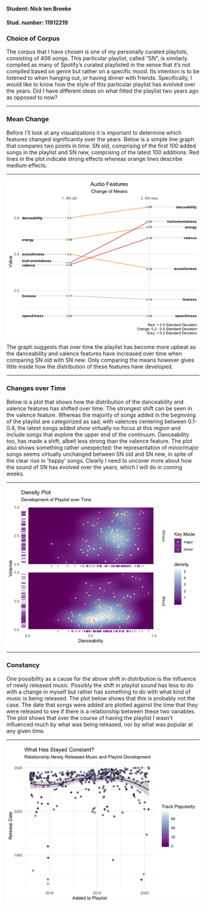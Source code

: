 #### Student: Nick ten Broeke
#### Stud. number: 11912219

### Choice of Corpus

The corpus that I have chosen is one of my personally curated playlists, consisting of 406 songs. This particular playlist, called “SN”, is similarly compiled as many of Spotify’s curated playlisted in the sense that it’s not compiled based on genre but rather on a specific mood. Its intention is to be listened to when hanging out, or having dinner with friends. Specifically, I would like to know how the style of this particular playlist has evolved over the years. Did I have different ideas on what fitted the playlist two years ago as opposed to now?

***

### Mean Change

Before I'll look at any visualizations it is important to determine which features changed significantly over the years. Below is a simple line graph that compares two points in time: SN old, comprising of the first 100 added songs in the playlist and SN new, comprising of the latest 100 additions. Red lines in the plot indicate strong effects whereas orange lines describe medium effects.

***

![](MeanChange.png)

The graph suggests that over time the playlist has become more upbeat as the danceability and valence features have increased over time when comparing SN old with SN new. Only comparing the means however gives little inside how the distribution of these features have developed. 

***

### Changes over Time

Below is a plot that shows how the distribution of the danceability and valence features has shifted over time. The strongest shift can be seen in the valence feature. Whereas the majority of songs added in the beginning of the playlist are categorized as sad, with valences centering between 0.1-0.4, the latest songs added show virtually no focus at this region and include songs that explore the upper end of the continuum. Danceability too, has made a shift, albeit less strong than the valence feature. 
The plot also shows something rather unexpected: the representation of minor/major songs seems virtually unchanged between SN old and SN new, in spite of the clear rise in 'happy' songs. Clearly I need to uncover more about how the sound of SN has evolved over the years, which I will do in coming weeks.

***

![](Density.png)

***

### Constancy

One possibility as a cause for the above shift in distribution is the influence of newly released music. Possibly the shift in playlist sound has less to do with a change in myself but rather has something to do with what kind of music is being released. The plot below shows that this is probably not the case. The date that songs were added are plotted against the time that they were released to see if there is a relationship between these two variables. The plot shows that over the course of having the playlist I wasn't influenced much by what was being released, nor by what was popular at any given time.

***

![](Constant.png)

